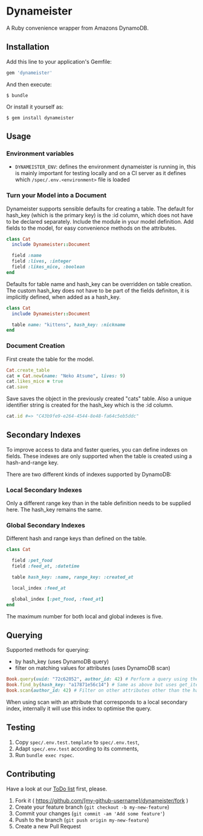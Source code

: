 # Dynameister

A Ruby convenience wrapper from Amazons DynamoDB.

## Installation

Add this line to your application's Gemfile:

```ruby
gem 'dynameister'
```

And then execute:

    $ bundle

Or install it yourself as:

    $ gem install dynameister

## Usage

### Environment variables

* `DYNAMEISTER_ENV`: defines the environment dynameister is running in, this is mainly important for testing locally and on a CI server as it defines which `/spec/.env.<environment>` file is loaded

### Turn your Model into a Document

Dynameister supports sensible defaults for creating a table. The default for hash_key (which is the primary key) is the :id column, which does not have to be declared separately. Include the module in your model definition. Add fields to the model, for easy convenience methods on the attributes.

```ruby
class Cat
  include Dynameister::Document

  field :name
  field :lives, :integer
  field :likes_mice, :boolean
end
```

Defaults for table name and hash_key can be overridden on table creation. The custom hash_key does not have to be part of the fields definiton, it is implicitly defined, when added as a hash_key. 

```ruby
class Cat
  include Dynameister::Document

  table name: "kittens", hash_key: :nickname
end
```

### Document Creation

First create the table for the model.

```ruby
Cat.create_table
cat = Cat.new(name: "Neko Atsume", lives: 9)
cat.likes_mice = true
cat.save

```

Save saves the object in the previously created "cats" table. Also a unique identifier string is created for the hash_key which is the :id column.

```ruby
cat.id #=> "C43b9fe9-e264-4544-8e48-fa64c5eb5ddc"
```

## Secondary Indexes

To improve access to data and faster queries, you can define indexes on fields. These indexes are only supported when the table is created using a hash-and-range key.

There are two different kinds of indexes supported by DynamoDB:

### Local Secondary Indexes

Only a different range key than in the table definition needs to be supplied here. The hash_key remains the same.

### Global Secondary Indexes

Different hash and range keys than defined on the table.

```ruby
class Cat

  field :pet_food
  field :feed_at, :datetime

  table hash_key: :name, range_key: :created_at

  local_index :feed_at 

  global_index [:pet_food, :feed_at]
end
```
The maximum number for both local and global indexes is five.

## Querying

Supported methods for querying:

* by hash_key  (uses DynamoDB query)
* filter on matching values for attributes (uses DynamoDB scan)

```ruby
Book.query(uuid: "72c62052", author_id: 42) # Perform a query using the hash_key
Book.find_by(hash_key: "a17871e56c14") # Same as above but uses get_item underneath
Book.scan(author_id: 42) # Filter on other attributes other than the hash_key
```
When using scan with an attribute that corresponds to a local secondary index, internally it will use this index to optimise the query.

## Testing

1. Copy `spec/.env.test.template` to `spec/.env.test`,
2. Adapt `spec/.env.test` according to its comments,
3. Run `bundle exec rspec`.

## Contributing

Have a look at our [ToDo list](https://github.com/lessonnine/dynameister.gem/blob/master/TODO.md) first, please.

1. Fork it ( https://github.com/[my-github-username]/dynameister/fork )
2. Create your feature branch (`git checkout -b my-new-feature`)
3. Commit your changes (`git commit -am 'Add some feature'`)
4. Push to the branch (`git push origin my-new-feature`)
5. Create a new Pull Request
